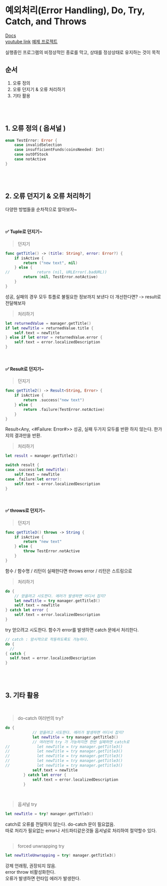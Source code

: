 # 예외처리(Error Handling), Do, Try, Catch, and Throws


[Docs](https://docs.swift.org/swift-book/documentation/the-swift-programming-language/errorhandling/)  
[youtube link](youtube.com/watch?v=ss50RX7F7nE&list=PLwvDm4Vfkdphr2Dl4sY4rS9PLzPdyi8PM&index=2)
[예제 프로젝트](https://github.com/jaehoon9186/study/tree/main/CODE/ERROR%20HANDLING)

실행중인 프로그램의 비정상적인 종료를 막고, 상태를 정상상태로 유지하는 것이 목적

## 순서
1. 오류 정의
2. 오류 던지기 & 오류 처리하기 
3. 기타 활용

<br/>
<br/>

## 1. 오류 정의 ( 옵셔널 )
```swift
enum TestError: Error {
    case invalidSelection
    case insufficientFunds(coinsNeeded: Int)
    case outOfStock
    case notActive
}
```

<br/>
<br/>

## 2. 오류 던지기 & 오류 처리하기
다양한 방법들을 순차적으로 알아보자~

<br/>
  
#### ✅ Tuple로 던지기~
> 던지기
```swift
func getTitle() -> (title: String?, error: Error?) {
    if isActive {
        return ("new text", nil)
    } else {
//            return (nil, URLError(.badURL))
        return (nil, TestError.notActive)
    }
}
```
성공, 실패의 경우 모두 튜플로 불필요한 정보까지 보낸다 더 개선한다면? -> result로 전달해보자


> 처리하기
```swift
let returnedValue = manager.getTitle()
if let newTitle = returnedValue.title {
    self.text = newTitle
} else if let error = returnedValue.error {
    self.text = error.localizedDescription
}
```

<br/>
  
#### ✅ Result로 던지기~
> 던지기
```swift
func getTitle2() -> Result<String, Error> {
    if isActive {
        return .success("new text")
    } else {
        return .failure(TestError.notActive)
    }
}
```
Result<Any, <#Failure: Error#>>
성공, 실패 두가지 모두를 반환 하지 않는다. 한가지의 결과만을 반환.

> 처리하기
```swift
let result = manager.getTitle2()

switch result {
case .success(let newTitle):
    self.text = newTitle
case .failure(let error):
    self.text = error.localizedDescription
}
```

<br/>
  
#### ✅ throws로 던지기~ 
> 던지기
```swift
func getTitle3() throws -> String {
    if isActive {
        return "new text"
    } else {
        throw TestError.notActive
    }
}
```
함수 / 함수명 / 리턴이 실패한다면 throws error / 리턴은 스트링으로

> 처리하기
```swift
do {
    // 얻을려고 시도한다. 에러가 발생하면 어디서 잡지?
    let newTitle = try manager.getTitle3()
    self.text = newTitle
} catch let error {
    self.text = error.localizedDescription
}
```
try 얻으려고 시도한다. 함수가 error를 발생하면 catch 문에서 처리한다. 
  
```swift
// catch : 암시적으로 작동하도록도 가능하다.
do {
  //
{ catch {
  self.text = error.localizedDescription
}
```


<br/>
<br/>

## 3. 기타 활용 
<br/>

> do-catch 여러번의 try?
```swift
do {
            // 얻을려고 시도한다. 에러가 발생하면 어디서 잡지?
            let newTitle = try manager.getTitle3()
            // 여러번의 try 가 가능하지면 한번 실패하면 catch로
//            let newTitle = try manager.getTitle3()
//            let newTitle = try manager.getTitle3()
//            let newTitle = try manager.getTitle3()
//            let newTitle = try manager.getTitle3()
//            let newTitle = try manager.getTitle3()
            self.text = newTitle
        } catch let error {
            self.text = error.localizedDescription
        }
```
<br/>

> 옵셔널 try
```swift
let newTitle = try? manager.getTitle3()
```
catch로 오류를 전달하지 않는다. do-catch 문이 필요없음.   
따로 처리가 필요없는 error나 서드파티같은것들 옵셔널로 처리하여 절약할수 있다.  
<br/>

> forced unwrapping try
```swift
let newTitleUnwrapping = try! manager.getTitle3()
```
강제 언래핑, 권장되지 않음.  
error throw 비활성화한다.  
오류가 발생하면 런타임 에러가 발생한다.  
